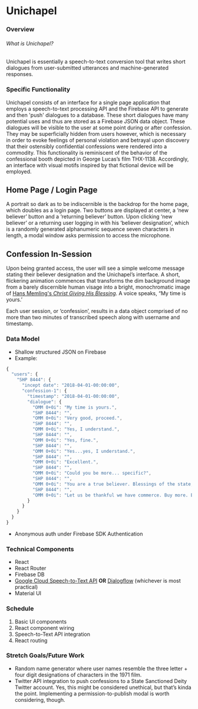# Unichapel


### Overview

###### What is Unichapel?
Unichapel is essentially a speech-to-text conversion tool that writes short dialogues from user-submitted utterances and machine-generated responses.

### Specific Functionality

Unichapel consists of an interface for a single page application that employs a speech-to-text processing API and the Firebase API to generate and then 'push' dialogues to a database. These short dialogues have many potential uses and thus are stored as a Firebase JSON data object. These dialogues will be visible to the user at some point during or after confession. They may be superficially hidden from users however, which is necessary in order to evoke feelings of personal violation and betrayal upon discovery that their ostensibly confidential confessions were rendered into a commodity. This functionality is reminiscent of the behavior of the confessional booth depicted in George Lucas’s film THX-1138. Accordingly, an interface with visual motifs inspired by that fictional device will be employed.

## Home Page / Login Page

A portrait so dark as to be indiscernible is the backdrop for the home page, which doubles as a login page. Two buttons are displayed at center, a ‘new believer’ button and a ‘returning believer’ button. Upon clicking ‘new believer’ or a returning user logging in with his ‘believer designation’, which is a randomly generated alphanumeric sequence seven characters in length, a modal window asks permission to access the microphone.

## Confession In-Session

Upon being granted access, the user will see a simple welcome message stating their believer designation and the Unichapel’s interface. A short, flickering animation commences that transforms the dim background image from a barely discernible human visage into a bright, monochromatic image of [Hans Memling's *Christ Giving His Blessing*](https://en.wikipedia.org/wiki/THX_1138#/media/File:Christ_Giving_His_Blessing.jpg). A voice speaks, “My time is yours.’

Each user session, or ‘confession’, results in a data object comprised of no more than two minutes of transcribed speech along with username and timestamp.


### Data Model

- Shallow structured JSON on Firebase
- Example:
```javascript 1.8
{
  "users": {
    "SHP 8444": {
      "incept date": "2018-04-01-00:00:00",
      "confession-1": {
        "timestamp": "2018-04-01-00:00:00",
        "dialogue": {
          "OMM 0+0i": "My time is yours.",
          "SHP 8444": "",
          "OMM 0+0i": "Very good, proceed.",
          "SHP 8444": "",
          "OMM 0+0i": "Yes, I understand.",
          "SHP 8444": "",
          "OMM 0+0i": "Yes, fine.",
          "SHP 8444": "",
          "OMM 0+0i": "Yes...yes, I understand.",
          "SHP 8444": "",
          "OMM 0+0i": "Excellent.",
          "SHP 8444": "",
          "OMM 0+0i": "Could you be more... specific?",
          "SHP 8444": "",
          "OMM 0+0i": "You are a true believer. Blessings of the state, blessings of the masses. Thou art a subject of the divine. Created in the image of man, by the masses, for the masses.",
          "SHP 8444": "",
          "OMM 0+0i": "Let us be thankful we have commerce. Buy more. Buy more now. Buy more and be happy."
        }
      }
    }
  }
}
```

- Anonymous auth under Firebase SDK Authentication

### Technical Components

- React
- React Router
- Firebase DB
- [Google Cloud Speech-to-Text API](https://cloud.google.com/text-to-speech/) **OR** [Dialogflow](https://dialogflow.com/)  (whichever is most practical)
- Material UI

### Schedule

1. Basic UI components
2. React component wiring
3. Speech-to-Text API integration
3. React routing

### Stretch Goals/Future Work

- Random name generator where user names resemble the three letter + four digit designations of characters in the 1971 film.
- Twitter API integration to push confessions to a State Sanctioned Deity Twitter account. Yes, this might be considered unethical, but that’s kinda the point. Implementing a permission-to-publish modal is worth considering, though.

